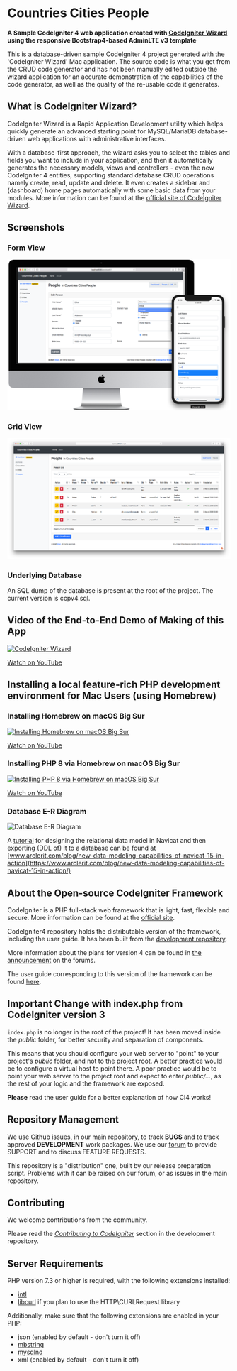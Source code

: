 # Countries Cities People
**A Sample CodeIgniter 4 web application created with [CodeIgniter Wizard](https://www.ozar.net/products) using the responsive Bootstrap4-based AdminLTE v3 template**

This is a database-driven sample CodeIgniter 4 project generated with the 'CodeIgniter Wizard' Mac application. The source code is what you get from the CRUD code generator and has not been manually edited outside the wizard application for an accurate demonstration of the capabilities of the code generator, as well as the quality of the re-usable code it generates. 

## What is CodeIgniter Wizard?

CodeIgniter Wizard is a Rapid Application Development utility which helps quickly generate an advanced starting point for MySQL/MariaDB database-driven web applications with administrative interfaces.

With a database-first approach, the wizard asks you to select the tables and fields you want to include in your application, and then it automatically generates the necessary models, views and controllers - even the new CodeIgniter 4 entities, supporting standard database CRUD operations namely create, read, update and delete. It even creates a sidebar and (dashboard) home pages automatically with some basic data from your modules.
More information can be found at the [official site of CodeIgniter Wizard](https://www.ozar.net/products/codeigniterwizard/).

## Screenshots

### Form View
![Adding / Editing a new record](screenshot1.png)

### Grid View
![Grid View](screenshot2.png)

### Underlying Database
An SQL dump of the database is present at the root of the project. The current version is ccpv4.sql.

## Video of the End-to-End Demo of Making of this App
[![CodeIgniter Wizard](videodemoscreenshot.jpg)](https://www.youtube.com/watch?v=fo2wmzZ2p3I)

[Watch on YouTube](https://www.youtube.com/watch?v=fo2wmzZ2p3I)


## Installing a local feature-rich PHP development environment for Mac Users (using Homebrew)

### Installing Homebrew on macOS Big Sur
[![Installing Homebrew on macOS Big Sur](https://img.youtube.com/vi/_n2YexLCN8c/0.jpg)](https://www.youtube.com/watch?v=_n2YexLCN8c)

[Watch on YouTube](https://www.youtube.com/watch?v=_n2YexLCN8c)

### Installing PHP 8 via Homebrew on macOS Big Sur
[![Installing PHP 8 via Homebrew on macOS Big Sur](https://img.youtube.com/vi/UK7zPZlUkZg/0.jpg)](https://www.youtube.com/watch?v=UK7zPZlUkZg)

[Watch on YouTube](https://www.youtube.com/watch?v=UK7zPZlUkZg)

### Database E-R Diagram
![Database E-R Diagram](NavicatModelScreenshot.png)

A [tutorial](https://www.arclerit.com/blog/new-data-modeling-capabilities-of-navicat-15-in-action/) for designing the relational data model in Navicat and then exporting (DDL of) it to a database can be found at [www.arclerit.com/blog/new-data-modeling-capabilities-of-navicat-15-in-action](https://www.arclerit.com/blog/new-data-modeling-capabilities-of-navicat-15-in-action/)

## About the Open-source CodeIgniter Framework

CodeIgniter is a PHP full-stack web framework that is light, fast, flexible and secure.
More information can be found at the [official site](http://codeigniter.com).

CodeIgniter4 repository holds the distributable version of the framework,
including the user guide. It has been built from the
[development repository](https://github.com/codeigniter4/CodeIgniter4).

More information about the plans for version 4 can be found in [the announcement](http://forum.codeigniter.com/thread-62615.html) on the forums.

The user guide corresponding to this version of the framework can be found
[here](https://codeigniter4.github.io/userguide/).


## Important Change with index.php from CodeIgniter version 3

`index.php` is no longer in the root of the project! It has been moved inside the *public* folder,
for better security and separation of components.

This means that you should configure your web server to "point" to your project's *public* folder, and
not to the project root. A better practice would be to configure a virtual host to point there. A poor practice would be to point your web server to the project root and expect to enter *public/...*, as the rest of your logic and the
framework are exposed.

**Please** read the user guide for a better explanation of how CI4 works!

## Repository Management

We use Github issues, in our main repository, to track **BUGS** and to track approved **DEVELOPMENT** work packages.
We use our [forum](http://forum.codeigniter.com) to provide SUPPORT and to discuss
FEATURE REQUESTS.

This repository is a "distribution" one, built by our release preparation script.
Problems with it can be raised on our forum, or as issues in the main repository.

## Contributing

We welcome contributions from the community.

Please read the [*Contributing to CodeIgniter*](https://github.com/codeigniter4/CodeIgniter4/blob/develop/contributing.md) section in the development repository.

## Server Requirements

PHP version 7.3 or higher is required, with the following extensions installed:

- [intl](http://php.net/manual/en/intl.requirements.php)
- [libcurl](http://php.net/manual/en/curl.requirements.php) if you plan to use the HTTP\CURLRequest library

Additionally, make sure that the following extensions are enabled in your PHP:

- json (enabled by default - don't turn it off)
- [mbstring](http://php.net/manual/en/mbstring.installation.php)
- [mysqlnd](http://php.net/manual/en/mysqlnd.install.php)
- xml (enabled by default - don't turn it off)
